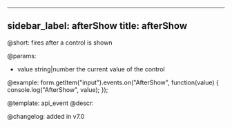 
---
sidebar_label: afterShow
title: afterShow
---          

@short: fires after a control is shown
 

@params:
- value     string|number     the current value of the control



@example:
form.getItem("input").events.on("AfterShow", function(value) {
    console.log("AfterShow", value);
});


@template: api_event
@descr:


@changelog: added in v7.0